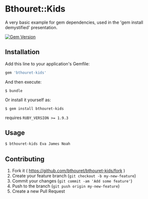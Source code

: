 # Bthouret::Kids

A very basic example for gem dependencies, used in the 'gem install demystified' presentation.

[![Gem Version](https://badge.fury.io/rb/bthouret-kids.svg)](http://badge.fury.io/rb/bthouret-kids)

## Installation

Add this line to your application's Gemfile:

```ruby
gem 'bthouret-kids'
```

And then execute:

    $ bundle

Or install it yourself as:

    $ gem install bthouret-kids

requires `RUBY_VERSION >= 1.9.3`

## Usage

```bash
$ bthouret-kids Eva James Noah
```

## Contributing

1. Fork it ( https://github.com/bthouret/bthouret-kids/fork )
2. Create your feature branch (`git checkout -b my-new-feature`)
3. Commit your changes (`git commit -am 'Add some feature'`)
4. Push to the branch (`git push origin my-new-feature`)
5. Create a new Pull Request
